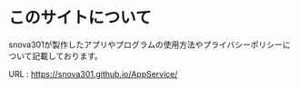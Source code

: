 # このサイトについて

snova301が製作したアプリやプログラムの使用方法やプライバシーポリシーについて記載しております。

URL : https://snova301.github.io/AppService/